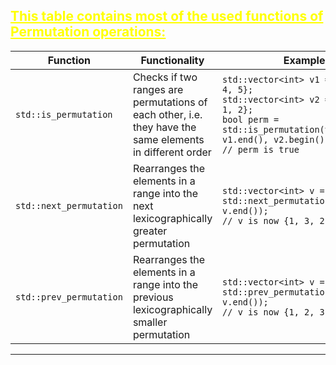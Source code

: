 ## <font color="yellow"><u>This table contains most of the used functions of Permutation operations:</u></f>

|Function|Functionality|Example|
|---|---|---|
|`std::is_permutation`|Checks if two ranges are permutations of each other, i.e. they have the same elements in different order|`std::vector<int> v1 = {1, 2, 3, 4, 5};`<br>`std::vector<int> v2 = {3, 5, 4, 1, 2};`<br>`bool perm = std::is_permutation(v1.begin(), v1.end(), v2.begin());`<br>`// perm is true`|
|`std::next_permutation`|Rearranges the elements in a range into the next lexicographically greater permutation|`std::vector<int> v = {1, 2, 3};`<br>`std::next_permutation(v.begin(), v.end());`<br>`// v is now {1, 3, 2}`|
|`std::prev_permutation`|Rearranges the elements in a range into the previous lexicographically smaller permutation|`std::vector<int> v = {1, 3, 2};`<br>`std::prev_permutation(v.begin(), v.end());`<br>`// v is now {1, 2, 3}`|

---

